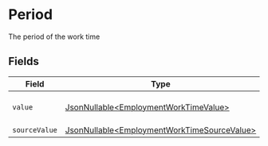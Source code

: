 # Period

The period of the work time


## Fields

| Field                                                                                                    | Type                                                                                                     | Required                                                                                                 | Description                                                                                              | Example                                                                                                  |
| -------------------------------------------------------------------------------------------------------- | -------------------------------------------------------------------------------------------------------- | -------------------------------------------------------------------------------------------------------- | -------------------------------------------------------------------------------------------------------- | -------------------------------------------------------------------------------------------------------- |
| `value`                                                                                                  | [JsonNullable\<EmploymentWorkTimeValue>](../../models/components/EmploymentWorkTimeValue.md)             | :heavy_minus_sign:                                                                                       | The unified value for the period.                                                                        | month                                                                                                    |
| `sourceValue`                                                                                            | [JsonNullable\<EmploymentWorkTimeSourceValue>](../../models/components/EmploymentWorkTimeSourceValue.md) | :heavy_minus_sign:                                                                                       | N/A                                                                                                      |                                                                                                          |